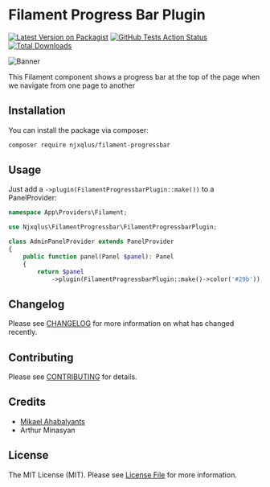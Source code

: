 # Filament Progress Bar Plugin

[![Latest Version on Packagist](https://img.shields.io/packagist/v/njxqlus/filament-progressbar.svg?style=flat-square)](https://packagist.org/packages/njxqlus/filament-progressbar)
[![GitHub Tests Action Status](https://img.shields.io/github/actions/workflow/status/njxqlus/filament-progressbar/run-tests.yml?branch=main&label=tests&style=flat-square)](https://github.com/njxqlus/filament-progressbar/actions?query=workflow%3Arun-tests+branch%3Amain)
[![Total Downloads](https://img.shields.io/packagist/dt/njxqlus/filament-progressbar.svg?style=flat-square)](https://packagist.org/packages/njxqlus/filament-progressbar)


<img src="https://github.com/njxqlus/filament-progressbar/blob/main/.github/banner.jpg?raw=true" class="filament-hidden" alt="Banner">

This Filament component shows a progress bar at the top of the page when we navigate from one page to another

## Installation

You can install the package via composer:

```bash
composer require njxqlus/filament-progressbar
```

## Usage

Just add a `->plugin(FilamentProgressbarPlugin::make())` to a PanelProvider:

```php
namespace App\Providers\Filament;

use Njxqlus\FilamentProgressbar\FilamentProgressbarPlugin;

class AdminPanelProvider extends PanelProvider
{
    public function panel(Panel $panel): Panel
    {
        return $panel           
            ->plugin(FilamentProgressbarPlugin::make()->color('#29b'));
```

## Changelog

Please see [CHANGELOG](CHANGELOG.md) for more information on what has changed recently.

## Contributing

Please see [CONTRIBUTING](.github/CONTRIBUTING.md) for details.

## Credits

- [Mikael Ahabalyants](https://github.com/njxqlus)
- Arthur Minasyan

## License

The MIT License (MIT). Please see [License File](LICENSE.md) for more information.
